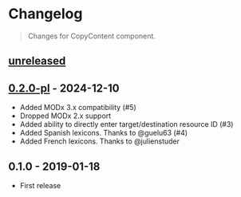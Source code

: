 # Changelog

> Changes for CopyContent component.


## [unreleased]

## [0.2.0-pl] - 2024-12-10

- Added MODx 3.x compatibility (#5)
- Dropped MODx 2.x support
- Added ability to directly enter target/destination resource ID (#3)
- Added Spanish lexicons. Thanks to @guelu63 (#4)
- Added French lexicons. Thanks to @julienstuder


## 0.1.0 - 2019-01-18

- First release

[0.2.0-pl]: https://github.com/SEDAdigital/CopyContent/compare/0.1.0...0.2.0-pl
[unreleased]: https://github.com/SEDAdigital/CopyContent/compare/0.2.0-pl...main
